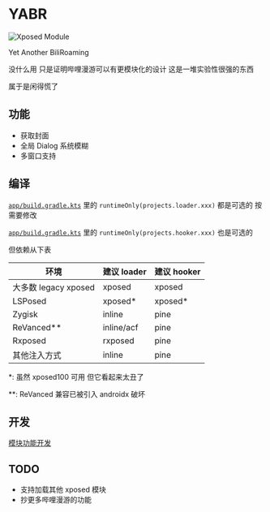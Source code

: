 # YABR

![Xposed Module](https://img.shields.io/badge/Xposed-Module-blue?style=flat-square)

Yet Another BiliRoaming

没什么用 只是证明哔哩漫游可以有更模块化的设计
这是一堆实验性很强的东西

属于是闲得慌了

## 功能

- 获取封面
- 全局 Dialog 系统模糊
- 多窗口支持

## 编译

[`app/build.gradle.kts`](app/build.gradle.kts) 里的 `runtimeOnly(projects.loader.xxx)` 都是可选的
按需要修改

[`app/build.gradle.kts`](app/build.gradle.kts) 里的 `runtimeOnly(projects.hooker.xxx)` 也是可选的

但依赖从下表

| 环境                 | 建议 loader | 建议 hooker |
|---------------------|-------------|-----------|
| 大多数 legacy xposed | xposed      | xposed    |
| LSPosed             | xposed*     | xposed*   |
| Zygisk              | inline      | pine      |
| ReVanced**          | inline/acf  | pine      |
| Rxposed             | rxposed     | pine      |
| 其他注入方式          | inline      | pine      |

*: 虽然 xposed100 可用 但它看起来太丑了

**: ReVanced 兼容已被引入 androidx 破坏

## 开发

[模块功能开发](docs/模块功能开发.md)

## TODO

- 支持加载其他 xposed 模块
- 抄更多哔哩漫游的功能
